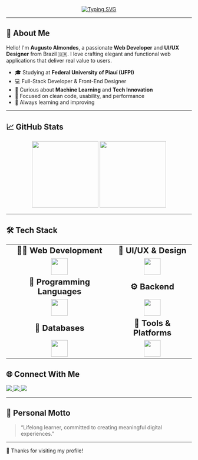 <!-- Banner Animado -->
<div align="center">
  <a href="https://git.io/typing-svg">
    <img src="https://readme-typing-svg.herokuapp.com?font=Fira+Code&pause=100&color=58A6FF&size=38&center=true&vCenter=true&multiline=true&repeat=false&width=1200&height=200&lines=Welcome+to+my+GitHub!;I'm+Augusto+Almondes+%F0%9F%91%8B;Web+Developer+%7C+UI%2FUX+Designer+%7C+Tech+Enthusiast" alt="Typing SVG" />
  </a>
</div>

---

## 🚀 About Me

Hello! I'm **Augusto Almondes**, a passionate **Web Developer** and **UI/UX Designer** from Brazil 🇧🇷. I love crafting elegant and functional web applications that deliver real value to users.

- 🎓 Studying at **Federal University of Piauí (UFPI)**
- 💻 Full-Stack Developer & Front-End Designer
- 🧠 Curious about **Machine Learning** and **Tech Innovation**
- 🎯 Focused on clean code, usability, and performance
- 🌱 Always learning and improving

---

## 📈 GitHub Stats

<div align="center">
  <img height="180em" src="https://github-readme-stats.vercel.app/api?username=augustoalmondes&show_icons=true&theme=radical&hide_border=true" />
  <img height="180em" src="https://github-readme-stats.vercel.app/api/top-langs/?username=augustoalmondes&layout=compact&theme=radical&hide_border=true" />
</div>

---

## 🛠 Tech Stack

<table align="center">
  <tr>
    <td align="center" style="font-size: 22px; font-weight: bold;">👨‍💻 Web Development</td>
    <td align="center" style="font-size: 22px; font-weight: bold;">🎨 UI/UX & Design</td>
  </tr>
  <tr>
    <td align="center">
      <img src="https://skillicons.dev/icons?i=html,css,react,bootstrap,tailwind" height="45" />
    </td>
    <td align="center">
      <img src="https://skillicons.dev/icons?i=figma,ps" height="45" />
    </td>
  </tr>
  <tr>
    <td align="center" style="font-size: 22px; font-weight: bold;">🧠 Programming Languages</td>
    <td align="center" style="font-size: 22px; font-weight: bold;">⚙️ Backend</td>
  </tr>
  <tr>
    <td align="center">
      <img src="https://skillicons.dev/icons?i=py,c,js,ts" height="45" />
    </td>
    <td align="center">
      <img src="https://skillicons.dev/icons?i=nodejs,express,prisma,nestjs" height="45" />
    </td>
  </tr>
  <tr>
    <td  align="center" style="font-size: 22px; font-weight: bold;">📰 Databases</td>
    <td  align="center" style="font-size: 22px; font-weight: bold;">🔧 Tools & Platforms</td>
  </tr>
  <tr>
    <td align="center">
      <img src="https://skillicons.dev/icons?i=mongo,postgres,mysql" height="45" />
    </td>
    <td align="center">
      <img src="https://skillicons.dev/icons?i=vite,docker,git,github,netlify,vercel" height="45" />
    </td>
  </tr>
</table>

## 🌐 Connect With Me

<div align="left">
  <a href="https://www.linkedin.com/in/augusto-almondes" target="_blank">
    <img src="https://img.shields.io/badge/LinkedIn-0077B5?style=for-the-badge&logo=linkedin&logoColor=white" />
  </a>
  <a href="https://www.instagram.com/augusto_almondes" target="_blank">
    <img src="https://img.shields.io/badge/Instagram-E4405F?style=for-the-badge&logo=instagram&logoColor=white" />
  </a>
  <a href="https://augusto-almondes.netlify.app" target="_blank">
    <img src="https://img.shields.io/badge/Portfólio-50B8F9?style=for-the-badge&logo=web&logoColor=white" />
  </a>
</div>

---

## 📌 Personal Motto

> “Lifelong learner, committed to creating meaningful digital experiences.”

---

🎉 Thanks for visiting my profile!

